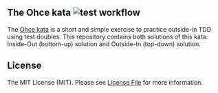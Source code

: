 ## The Ohce kata ![test workflow](https://github.com/kudashevs/ohce-kata/actions/workflows/run-tests.yml/badge.svg)

The [Ohce kata](https://codesai.com/posts/2016/05/ohce-kata) is a short and simple exercise to practice outside-in TDD using test doubles.
This repository contains both solutions of this kata: Inside-Out (bottom-up) solution and Outside-In (top-down) solution. 

## License

The MIT License (MIT). Please see [License File](LICENSE.md) for more information.
